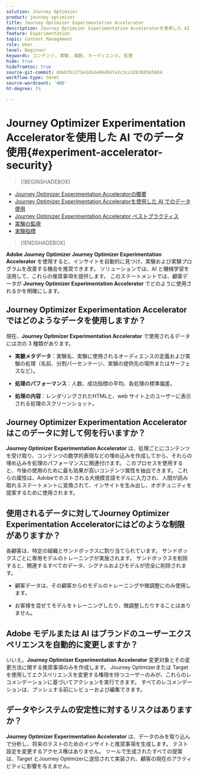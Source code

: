 ```yaml
---
solution: Journey Optimizer
product: journey optimizer
title: Journey Optimizer Experimentation Accelerator
description: Journey Optimizer Experimentation Acceleratorを使用した AI でのデータ使用
feature: Experimentation
topic: Content Management
role: User
level: Beginner
keywords: コンテンツ, 実験, 複数, オーディエンス, 処理
hide: true
hidefromtoc: true
source-git-commit: ddeb3512fbe1d1de86456fe2c3ccd2b3805b5684
workflow-type: tm+mt
source-wordcount: '466'
ht-degree: 1%

---
```


# Journey Optimizer Experimentation Acceleratorを使用した AI でのデータ使用{#experiment-accelerator-security}

>[!BEGINSHADEBOX]

* [Journey Optimizer Experimentation Acceleratorの概要](experiment-accelerator.md)
* [Journey Optimizer Experimentation Acceleratorを使用した AI でのデータ使用](experiment-accelerator-security.md)
* [Journey Optimizer Experimentation Accelerator ベストプラクティス](experiment-accelerator-best-practices.md)
* [実験の監視](experiment-accelerator-monitor.md)
* [実験指標](experiment-accelerator-metrics.md)

>[!ENDSHADEBOX]

**Adobe Journey Optimizer Journey Optimizer Experimentation Accelerator** を使用すると、インサイトを自動的に見つけ、実験および実験プログラムを改善する機会を推奨できます。 ソリューションでは、AI と機械学習を活用して、これらの推奨事項を提供します。 このステートメントでは、顧客データが **Journey Optimizer Experimentation Accelerator** でどのように使用されるかを明確にします。

## Journey Optimizer Experimentation Acceleratorではどのようなデータを使用しますか？

現在、**Journey Optimizer Experimentation Accelerator** で使用されるデータには次の 3 種類があります。

* **実験メタデータ**：実験名、実験に使用されるオーディエンスの定義および実験の処理（名前、分割パーセンテージ、実験の提供先の場所またはサーフェスなど）。

* **処理のパフォーマンス**：人数、成功指標の平均、各処理の標準偏差。

* **処理の内容**：レンダリングされたHTMLと、web サイト上のユーザーに表示される処理のスクリーンショット。

## Journey Optimizer Experimentation Acceleratorはこのデータに対して何を行いますか？

**Journey Optimizer Experimentation Accelerator** は、処理ごとにコンテンツを受け取り、コンテンツの数学的表現などの埋め込みを作成してから、それらの埋め込みを処理のパフォーマンスに関連付けます。 このプロセスを使用すると、今後の使用のために最も効果が高いコンテンツ属性を抽出できます。 これらの属性は、Adobeでホストされる大規模言語モデルに入力され、人間が読み取れるステートメントに変換されて、インサイトを生み出し、オポチュニティを提案するために使用されます。

## 使用されるデータに対してJourney Optimizer Experimentation Acceleratorにはどのような制限がありますか？

各顧客は、特定の組織とサンドボックスに割り当てられています。 サンドボックスごとに専用モデルのトレーニングが実施されます。 サンドボックスを削除すると、関連するすべてのデータ、シグナルおよびモデルが完全に削除されます。

* 顧客データは、その顧客からのモデルのトレーニングや微調整にのみ使用します。

* お客様を混ぜてモデルをトレーニングしたり、微調整したりすることはありません。

## Adobe モデルまたは AI はブランドのユーザーエクスペリエンスを自動的に変更しますか？

いいえ。**Journey Optimizer Experimentation Accelerator** 変更対象とその変更方法に関する推奨事項のみを作成します。 Journey Optimizerまたは Target を使用してエクスペリエンスを変更する権限を持つユーザーのみが、これらのレコメンデーションに基づいてアクションを実行できます。 すべてのレコメンデーションは、プッシュする前にレビューおよび編集できます。

## データやシステムの安定性に対するリスクはありますか？

**Journey Optimizer Experimentation Accelerator** は、データのみを取り込んで分析し、将来のテストのためのインサイトと推奨事項を生成します。 テスト設定を変更するアクセス権はありません。 ツールで生成されたすべての提案は、Target とJourney Optimizerに送信されて実装され、顧客の現在のアクティビティに影響を与えません。
